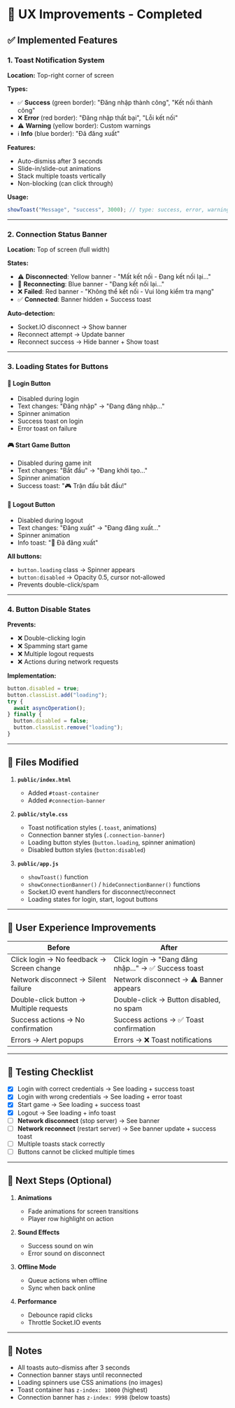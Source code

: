 # 🎨 UX Improvements - Completed

## ✅ Implemented Features

### 1. Toast Notification System

**Location:** Top-right corner of screen

**Types:**

- ✅ **Success** (green border): "Đăng nhập thành công", "Kết nối thành công"
- ❌ **Error** (red border): "Đăng nhập thất bại", "Lỗi kết nối"
- ⚠️ **Warning** (yellow border): Custom warnings
- ℹ️ **Info** (blue border): "Đã đăng xuất"

**Features:**

- Auto-dismiss after 3 seconds
- Slide-in/slide-out animations
- Stack multiple toasts vertically
- Non-blocking (can click through)

**Usage:**

```javascript
showToast("Message", "success", 3000); // type: success, error, warning, info
```

---

### 2. Connection Status Banner

**Location:** Top of screen (full width)

**States:**

- ⚠️ **Disconnected**: Yellow banner - "Mất kết nối - Đang kết nối lại..."
- 🔄 **Reconnecting**: Blue banner - "Đang kết nối lại..."
- ❌ **Failed**: Red banner - "Không thể kết nối - Vui lòng kiểm tra mạng"
- ✅ **Connected**: Banner hidden + Success toast

**Auto-detection:**

- Socket.IO disconnect → Show banner
- Reconnect attempt → Update banner
- Reconnect success → Hide banner + Show toast

---

### 3. Loading States for Buttons

#### 🔑 Login Button

- Disabled during login
- Text changes: "Đăng nhập" → "Đang đăng nhập..."
- Spinner animation
- Success toast on login
- Error toast on failure

#### 🎮 Start Game Button

- Disabled during game init
- Text changes: "Bắt đầu" → "Đang khởi tạo..."
- Spinner animation
- Success toast: "🎮 Trận đấu bắt đầu!"

#### 🚪 Logout Button

- Disabled during logout
- Text changes: "Đăng xuất" → "Đang đăng xuất..."
- Spinner animation
- Info toast: "👋 Đã đăng xuất"

**All buttons:**

- `button.loading` class → Spinner appears
- `button:disabled` → Opacity 0.5, cursor not-allowed
- Prevents double-click/spam

---

### 4. Button Disable States

**Prevents:**

- ❌ Double-clicking login
- ❌ Spamming start game
- ❌ Multiple logout requests
- ❌ Actions during network requests

**Implementation:**

```javascript
button.disabled = true;
button.classList.add("loading");
try {
  await asyncOperation();
} finally {
  button.disabled = false;
  button.classList.remove("loading");
}
```

---

## 📁 Files Modified

1. **`public/index.html`**

   - Added `#toast-container`
   - Added `#connection-banner`

2. **`public/style.css`**

   - Toast notification styles (`.toast`, animations)
   - Connection banner styles (`.connection-banner`)
   - Loading button styles (`button.loading`, spinner animation)
   - Disabled button styles (`button:disabled`)

3. **`public/app.js`**
   - `showToast()` function
   - `showConnectionBanner()` / `hideConnectionBanner()` functions
   - Socket.IO event handlers for disconnect/reconnect
   - Loading states for login, start, logout buttons

---

## 🎯 User Experience Improvements

| Before                                    | After                                                |
| ----------------------------------------- | ---------------------------------------------------- |
| Click login → No feedback → Screen change | Click login → "Đang đăng nhập..." → ✅ Success toast |
| Network disconnect → Silent failure       | Network disconnect → ⚠️ Banner appears               |
| Double-click button → Multiple requests   | Double-click → Button disabled, no spam              |
| Success actions → No confirmation         | Success actions → ✅ Toast confirmation              |
| Errors → Alert popups                     | Errors → ❌ Toast notifications                      |

---

## 🧪 Testing Checklist

- [x] Login with correct credentials → See loading + success toast
- [x] Login with wrong credentials → See loading + error toast
- [x] Start game → See loading + success toast
- [x] Logout → See loading + info toast
- [ ] **Network disconnect** (stop server) → See banner
- [ ] **Network reconnect** (restart server) → See banner update + success toast
- [ ] Multiple toasts stack correctly
- [ ] Buttons cannot be clicked multiple times

---

## 🚀 Next Steps (Optional)

1. **Animations**

   - Fade animations for screen transitions
   - Player row highlight on action

2. **Sound Effects**

   - Success sound on win
   - Error sound on disconnect

3. **Offline Mode**

   - Queue actions when offline
   - Sync when back online

4. **Performance**
   - Debounce rapid clicks
   - Throttle Socket.IO events

---

## 📝 Notes

- All toasts auto-dismiss after 3 seconds
- Connection banner stays until reconnected
- Loading spinners use CSS animations (no images)
- Toast container has `z-index: 10000` (highest)
- Connection banner has `z-index: 9998` (below toasts)
